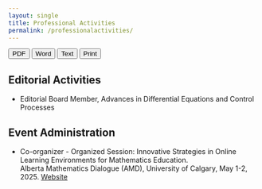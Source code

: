 ```yaml
---
layout: single
title: Professional Activities
permalink: /professionalactivities/
---
```

<!-- Export buttons (no 404; PDF opens print dialog, Word/TXT download locally) -->
<div class="download-bar">
  <button class="btn export" data-kind="pdf">PDF</button>
  <button class="btn export" data-kind="doc">Word</button>
  <button class="btn export" data-kind="txt">Text</button>
  <button class="btn" onclick="window.print()">Print</button>
</div>

## Editorial Activities
- Editorial Board Member, Advances in Differential Equations and Control Processes

## Event Administration
- Co-organizer - Organized Session: Innovative Strategies in Online Learning Environments for Mathematics Education. <br>
  Alberta Mathematics Dialogue (AMD), University of Calgary, May 1-2, 2025. <a href="https://sites.google.com/view/ucalgary-amd2025/schedule" target="_blank" rel="noopener">Website</a>
